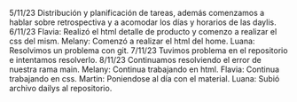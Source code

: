 5/11/23 Distribución y planificación de tareas, además comenzamos a hablar sobre retrospectiva y a acomodar los días y horarios de las daylis.
6/11/23 
Flavia: Realizó el html detalle de producto y comenzo a realizar el css del mism.
Melany: Comenzó a realizar el html del home. 
Luana: Resolvimos un problema con git.
7/11/23 Tuvimos problema en el repositorio e intentamos resolverlo.
8/11/23 Continuamos resolviendo el error de nuestra rama main.
Melany: Continua trabajando en html.
Flavia: Continua trabajando en css.
Martin: Poniendose al día con el material.
Luana: Subió archivo dailys al repositorio.
